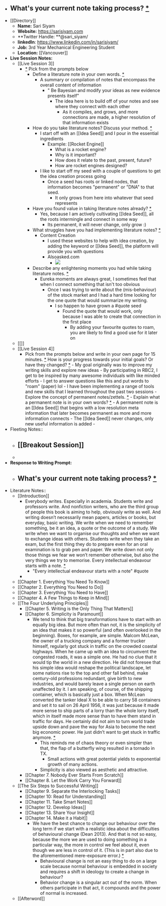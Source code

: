 - What's your current note taking process? [*](((VdvfhKlFo)))
    - 
- [[Directory]]
    - **Name:** Sari Siyam
    - **Website:** https://sarisiyam.com 
    - **Twitter Handle: **@sari_siyam/
    - **linkedIn**: https://www.linkedin.com/in/sarisiyam/
    - **Job:** 3rd Year Mechanical Engineering Student 
    - **Location:** [[Vancouver]]
- **Live Session Notes:**
    - [[Live Session 3]]
        - [*](((jeqrC6H34))) Pick from the prompts below
            - Define a literature note in your own words. [*](((kHdks4qwM)))
                - A summary or compilation of notes that encompass the overall content of information
                    - " Be Bayesian and modify your ideas as new evidence presents itself"
                        - The idea here is to build off of your notes and see where they connect with each other
                            - As it compiles, and grows, and more connections are made, a higher resolution of that information exists 
            - How do you take literature notes? Discuss your method. [*](((f1ODSsQfy)))
                - I start off with an [[Idea Seed]] and I pour in the essential ingredients 
                    - Example: [[Rocket Engine]]
                        - What is a rocket engine? 
                        - Why is it important? 
                        - How does it relate to the past, present, future?
                        - How are rocket engines designed? 
                - I like to start off my seed with a couple of questions to get the idea creation process going 
                    - Once a seed has roots or linked nodes, that information becomes "permanent" or "DNA" to that seed. 
                        - It only grows from here into whatever that seed represents
            - Have you found value in taking literature notes already? [*](((Ps2snuEuK)))
                - Yes, because I am actively cultivating [[Idea Seed]], all the roots intermingle and connect in some way
                    - Its permanent, it will never change, only grow :) 
            - What struggles have you had implementing literature notes? [*](((SIN62h-E3)))
                - Content Creation 
                    - I used these websites to help with idea creation, by adding the keyword or [[Idea Seed]], the platform will provide you with questions 
                    - Alsoasked.com
                        - ![](https://firebasestorage.googleapis.com/v0/b/firescript-577a2.appspot.com/o/imgs%2Fapp%2Froam-book-club-2%2F_T71Hvigbv.png?alt=media&token=f060517c-3131-4f87-bdec-7a9436ee3093)
            - Describe any enlightening moments you had while taking literature notes. [*](((FWJ5P3PcV)))
                - Eureka moments are always great, I sometimes feel that when I connect something that isn't too obvious
                    - Once I was trying to write about the (mis-behaviour) of the stock market and I had a hard time looking for the one quote that would summarize my writing. 
                        - I so happen to have grown a #quote seed 
                            - Found the quote that would work, only because I was able to create that connection in the first place
                                - By adding your favourite quotes to roam, you are likely to find a good use for it later on
    - [[]]
    - [[Live Session 4]]
        - Pick from the prompts below and write in your own page for 15 minutes. [*](((b6b6xyeKF)))
            How is your progress towards your initial goals? Or have they changed? [*](((DQX6BrRPZ)))
                - My goal originally was to improve my writing skills and explore new ideas
                    - By participating in RBC2, I get to be inspired by many awesome individuals with like minded efforts
                        - I get to answer questions like this and put words to "roam" (paper) lol
                    - I have been implementing a range of tools and new skills that I learned throughout the past two sessions
                - Explore the concept of permanent notes/zettels. [*](((XfdAP--fC)))
                    - Explain what a permanent note is in your own words? [*](((vSRq-nT_U)))
                        - A permanent note is an [[Idea Seed]] that begins with a low resolution meta information that later becomes permanent as more and more information connects
                            - The [[Idea Seed]] never changes, only new useful information is added
                    - 
- Fleeting Notes::
    - [[Breakout Session]]
        - 
    - 
- **Response to Writing Prompt:**
    - What's your current note taking process? [*](((VdvfhKlFo)))
        - 
- Literature Notes::
    - [[Introduction]]
        -  Everybody writes. Especially in academia. Students write and professors write. And nonfiction writers, who are the third group of people this book is aiming to help, obviously write as well. And writing doesn’t necessarily mean papers, articles or books, but everyday, basic writing. We write when we need to remember something, be it an idea, a quote or the outcome of a study. We write when we want to organise our thoughts and when we want to exchange ideas with others. Students write when they take an exam, but the first thing they do to prepare even for an oral examination is to grab pen and paper. We write down not only those things we fear we won’t remember otherwise, but also the very things we try to memorise. Every intellectual endeavour starts with a note. [*](((hG7TRPF5I)))
            - "Every intellectual endeavour starts with a note" #quote
        - 
    - [[Chapter 1. Everything You Need To Know]]
    - [[Chapter 2. Everything You Need to Do]]
    - [[Chapter 3. Everything You Need to Have]]
    - [[Chapter 4. A Few Things to Keep in Mind]]
    - [[The Four Underlying Principles]]
        - [[Chapter 5. Writing is the Only Thing That Matters]]
        - [[Chapter 6. Simplicity is Paramount]]
            - We tend to think that big transformations have to start with an equally big idea. But more often than not, it is the simplicity of an idea that makes it so powerful (and often overlooked in the beginning). Boxes, for example, are simple. Malcom McLean, the owner of a trucking company and a former trucker himself, regularly got stuck in traffic on the crowded coastal highways. When he came up with an idea to circumvent the congested roads, it was a simple one. He had no clue that it would tip the world in a new direction. He did not foresee that his simple idea would reshape the political landscape, let some nations rise to the top and other fall behind, make century-old professions redundant, give birth to new industries, and would barely leave a single person on earth unaffected by it. I am speaking, of course, of the shipping container, which is basically just a box. When McLean converted the tanker Ideal X to be able to carry 58 containers and set it to sail on 26 April 1956, it was just because it made more sense to ship parts of a lorry than the whole lorry itself, which in itself made more sense than to have them stand in traffic for days. He certainly did not aim to turn world trade upside down and pave the way for Asia to become the next big economic power. He just didn’t want to get stuck in traffic anymore. [*](((Zo2Uaa6y3)))
                - This reminds me of chaos theory or even simpler than that, the flap of a butterfly wing resulted in a tornado in TX. 
                    - Small actions with great potential yields to exponential growth of many actions.
                - Simplicity is also viewed as aesthetic and attractive.
        - [[Chapter 7. Nobody Ever Starts From Scratch]]
        - [[Chapter 8. Let the Work Carry You Forward]]
    - [[The Six Steps to Successful Writing]]
        - [[Chapter 9. Separate the Interlocking Tasks]]
        - [[Chapter 10: Read for Understanding]]
        - [[Chapter 11. Take Smart Notes]]
        - [[Chapter 12. Develop Ideas]]  
        - [[Chapter 13. Share Your Insight]]
        - [[Chapter 14. Make it a Habit]]
            - We have the best chance to change our behaviour over the long term if we start with a realistic idea about the difficulties of behavioural change (Dean 2013). And that is not so easy, because the more we are used to doing something in a particular way, the more in control we feel about it, even though we are less in control of it. (This is in part also due to the aforementioned mere-exposure error.) [*](((x5hx3y9ay)))
                - Behavioural change is not an easy thing to do on a large scale because normal behaviour is embedded in society and requires a shift in ideology to create a change in behaviour?
                - Behavior change is a singular act out of the norm. When others participate in that act, it compounds and the power of normal is increased. 
    - [[Afterword]]
